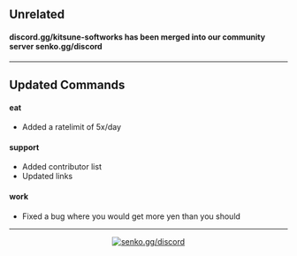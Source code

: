 ## Unrelated

#### discord.gg/kitsune-softworks has been merged into our community server senko.gg/discord

---

## Updated Commands

#### eat
- Added a ratelimit of 5x/day

#### support
- Added contributor list
- Updated links

#### work
- Fixed a bug where you would get more yen than you should

---

<div align="center">

<a href="https://senko.gg/discord">
    <img src="https://img.shields.io/discord/777251087592718336?color=5865F2&label=senko.gg/discord&logo=discord&logoColor=white" alt="senko.gg/discord" />
</a>